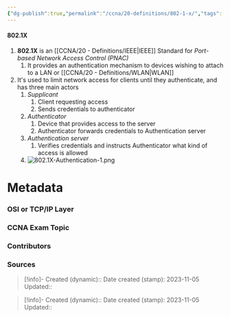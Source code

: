 ```yaml
---
{"dg-publish":true,"permalink":"/ccna/20-definitions/802-1-x/","tags":["defs_ccna"]}
---
```


#### 802.1X
1. **802.1X** is an [[CCNA/20 - Definitions/IEEE\|IEEE]] Standard for *Port-based Network Access Control (PNAC)*
	1. It provides an authentication mechanism to devices wishing to attach to a LAN or [[CCNA/20 - Definitions/WLAN\|WLAN]]
2. It's used to limit network access for clients until they authenticate, and has three main actors
	1. *Supplicant*
		1. Client requesting access
		2. Sends credentials to authenticator
	2. *Authenticator*
		1. Device that provides access to the server
		2. Authenticator forwards credentials to Authentication server
	3. *Authentication server*
		1. Verifies credentials and instructs Authenticator what kind of access is allowed
	4. ![802.1X-Authentication-1.png](/img/user/Attachments/802.1X-Authentication-1.png)


# Metadata
### OSI or TCP/IP Layer

### CCNA Exam Topic

### Contributors

### Sources



> [!info]- Created (dynamic):: 
> Date created (stamp): 2023-11-05
> Updated:: 






> [!info]- Created (dynamic):: 
> Date created (stamp): 2023-11-05
> Updated:: 


